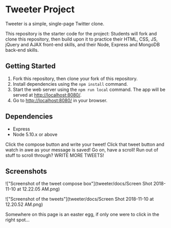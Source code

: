 # Tweeter Project

Tweeter is a simple, single-page Twitter clone.

This repository is the starter code for the project: Students will fork and clone this repository, then build upon it to practice their HTML, CSS, JS, jQuery and AJAX front-end skills, and their Node, Express and MongoDB back-end skills.

## Getting Started

1. Fork this repository, then clone your fork of this repository.
2. Install dependencies using the `npm install` command.
3. Start the web server using the `npm run local` command. The app will be served at <http://localhost:8080/>.
4. Go to <http://localhost:8080/> in your browser.

## Dependencies

- Express
- Node 5.10.x or above

Click the compose button and write your tweet! Click that tweet button and watch in awe as your message is saved! Go on, have a scroll! Run out of stuff to scroll through? WRITE MORE TWEETS!

## Screenshots

!["Screenshot of the tweet compose box"](tweeter/docs/Screen Shot 2018-11-10 at 12.22.05 AM.png)

!["Screenshot of the tweets"](tweeter/docs/Screen Shot 2018-11-10 at 12.20.52 AM.png)

Somewhere on this page is an easter egg, if only one were to click in the right spot...
